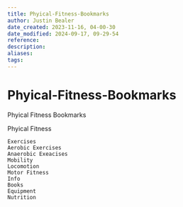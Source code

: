 ```yaml
---
title: Phyical-Fitness-Bookmarks
author: Justin Bealer
date_created: 2023-11-16, 04-00-30
date_modified: 2024-09-17, 09-29-54
reference: 
description: 
aliases: 
tags: 
---
```

# Phyical-Fitness-Bookmarks
Phyical Fitness Bookmarks

Phyical Fitness
    
    Exercises
    Aerobic Exercises
    Anaerobic Exeacises
    Mobility
    Locomotion 
    Motor Fitness 
    Info
    Books
    Equipment
    Nutrition
